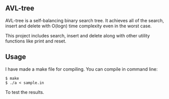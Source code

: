 ## AVL-tree
AVL-tree is a self-balancing binary search tree.
It achieves all of the search, insert and delete with O(logn) time complexity even in the worst case.

This project includes search, insert and delete along with other utility functions like print and reset. 

## Usage
I have made a make file for compiling. You can compile in command line:
~~~
$ make
$ ./a < sample.in 
~~~
To test the results. 
